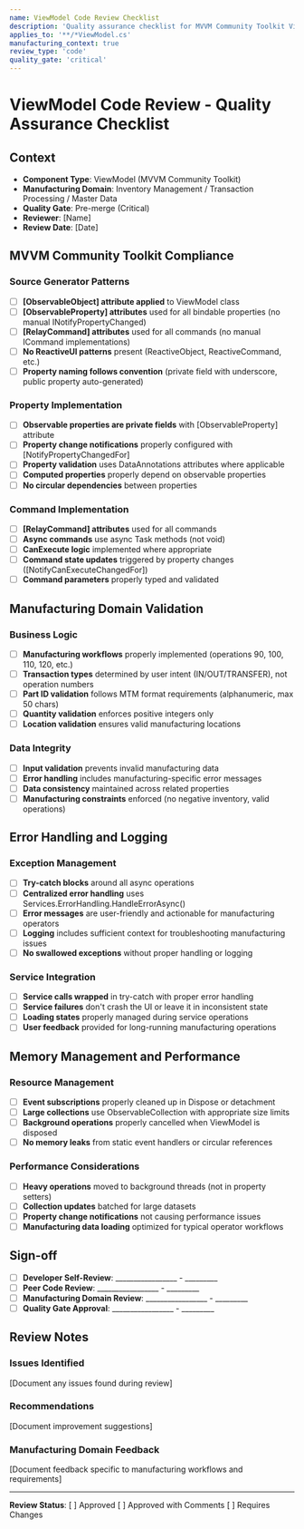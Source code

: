 ```yaml
---
name: ViewModel Code Review Checklist
description: 'Quality assurance checklist for MVVM Community Toolkit ViewModel code review in MTM manufacturing context'
applies_to: '**/*ViewModel.cs'
manufacturing_context: true
review_type: 'code'
quality_gate: 'critical'
---
```


# ViewModel Code Review - Quality Assurance Checklist

## Context
- **Component Type**: ViewModel (MVVM Community Toolkit)
- **Manufacturing Domain**: Inventory Management / Transaction Processing / Master Data
- **Quality Gate**: Pre-merge (Critical)
- **Reviewer**: [Name]
- **Review Date**: [Date]

## MVVM Community Toolkit Compliance

### Source Generator Patterns
- [ ] **[ObservableObject] attribute applied** to ViewModel class
- [ ] **[ObservableProperty] attributes** used for all bindable properties (no manual INotifyPropertyChanged)
- [ ] **[RelayCommand] attributes** used for all commands (no manual ICommand implementations)
- [ ] **No ReactiveUI patterns** present (ReactiveObject, ReactiveCommand, etc.)
- [ ] **Property naming follows convention** (private field with underscore, public property auto-generated)

### Property Implementation
- [ ] **Observable properties are private fields** with [ObservableProperty] attribute
- [ ] **Property change notifications** properly configured with [NotifyPropertyChangedFor]
- [ ] **Property validation** uses DataAnnotations attributes where applicable
- [ ] **Computed properties** properly depend on observable properties
- [ ] **No circular dependencies** between properties

### Command Implementation
- [ ] **[RelayCommand] attributes** used for all commands
- [ ] **Async commands** use async Task methods (not void)
- [ ] **CanExecute logic** implemented where appropriate
- [ ] **Command state updates** triggered by property changes ([NotifyCanExecuteChangedFor])
- [ ] **Command parameters** properly typed and validated

## Manufacturing Domain Validation

### Business Logic
- [ ] **Manufacturing workflows** properly implemented (operations 90, 100, 110, 120, etc.)
- [ ] **Transaction types** determined by user intent (IN/OUT/TRANSFER), not operation numbers
- [ ] **Part ID validation** follows MTM format requirements (alphanumeric, max 50 chars)
- [ ] **Quantity validation** enforces positive integers only
- [ ] **Location validation** ensures valid manufacturing locations

### Data Integrity
- [ ] **Input validation** prevents invalid manufacturing data
- [ ] **Error handling** includes manufacturing-specific error messages
- [ ] **Data consistency** maintained across related properties
- [ ] **Manufacturing constraints** enforced (no negative inventory, valid operations)

## Error Handling and Logging

### Exception Management
- [ ] **Try-catch blocks** around all async operations
- [ ] **Centralized error handling** uses Services.ErrorHandling.HandleErrorAsync()
- [ ] **Error messages** are user-friendly and actionable for manufacturing operators
- [ ] **Logging** includes sufficient context for troubleshooting manufacturing issues
- [ ] **No swallowed exceptions** without proper handling or logging

### Service Integration
- [ ] **Service calls wrapped** in try-catch with proper error handling
- [ ] **Service failures** don't crash the UI or leave it in inconsistent state
- [ ] **Loading states** properly managed during service operations
- [ ] **User feedback** provided for long-running manufacturing operations

## Memory Management and Performance

### Resource Management
- [ ] **Event subscriptions** properly cleaned up in Dispose or detachment
- [ ] **Large collections** use ObservableCollection with appropriate size limits
- [ ] **Background operations** properly cancelled when ViewModel is disposed
- [ ] **No memory leaks** from static event handlers or circular references

### Performance Considerations
- [ ] **Heavy operations** moved to background threads (not in property setters)
- [ ] **Collection updates** batched for large datasets
- [ ] **Property change notifications** not causing performance issues
- [ ] **Manufacturing data loading** optimized for typical operator workflows

## Sign-off

- [ ] **Developer Self-Review**: _________________ - _________
- [ ] **Peer Code Review**: _________________ - _________  
- [ ] **Manufacturing Domain Review**: _________________ - _________
- [ ] **Quality Gate Approval**: _________________ - _________

## Review Notes

### Issues Identified
[Document any issues found during review]

### Recommendations
[Document improvement suggestions]

### Manufacturing Domain Feedback
[Document feedback specific to manufacturing workflows and requirements]

---

**Review Status**: [ ] Approved [ ] Approved with Comments [ ] Requires Changes